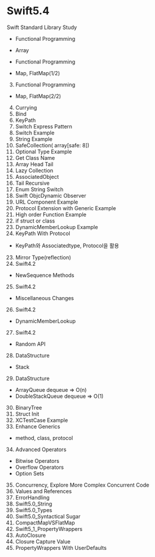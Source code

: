 # Swift5.4
Swift Standard Library Study

* Functional Programming 
 - Array
* Functional Programming 
 - Map, FlatMap(1/2)
3. Functional Programming
- Map, FlatMap(2/2)
4. Currying
5. Bind
6. KeyPath
7. Switch Express Pattern
8. Switch Example
9. String Example
10. SafeCollection( array[safe: 8])
11. Optional Type Example
12. Get Class Name
13. Array Head Tail
14. Lazy Collection
15. AssociatedObject
16. Tail Recursive
17. Enum String Switch
18. Swift ObjcDynamic Observer
19. URL Component Example
20. Protocol Extension with Generic Example
21. High order Function Example
22. if struct or class
21. DynamicMemberLookup Example
22. KeyPath With Protocol
- KeyPath와 Associatedtype, Protocol을 활용
23. Mirror Type(reflection)
24. Swift4.2
- NewSequence Methods
25. Swift4.2
- Miscellaneous Changes
26. Swift4.2
- DynamicMemberLookup
27. Swift4.2
- Random API
28. DataStructure
 - Stack
29. DataStructure
- ArrayQueue dequeue => O(n)
- DoubleStackQueue dequeue => O(1)
30. BinaryTree
31. Struct Init
32. XCTestCase Example
33. Enhance Generics
- method, class, protocol
34. Advanced Operators
- Bitwise Operators
- Overflow Operators
- Option Sets
35. Concurrency, Explore More Complex Concurrent Code
36. Values and References
37. ErrorHandling
38. Swift5.0_String
39. Swift5.0_Types
40. Swift5.0_Syntactical Sugar
41. CompactMapVSFlatMap
42. Swift5_1_PropertyWrappers
43. AutoClosure
44. Closure Capture Value
45. PropertyWrappers With UserDefaults
